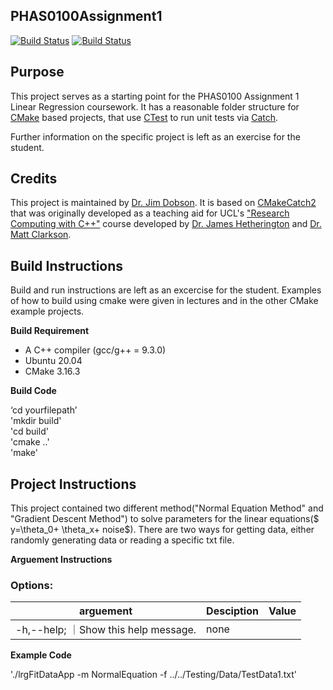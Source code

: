 PHAS0100Assignment1
------------------

[![Build Status](https://travis-ci.com/[USERNAME]/PHAS0100Assignment1.svg?branch=master)](https://travis-ci.com/[USERNAME]/PHAS0100Assignment1)
[![Build Status](https://ci.appveyor.com/api/projects/status/[APPVEYOR_ID]/branch/master)](https://ci.appveyor.com/project/[USERNAME]/PHAS0100Assignment1)


Purpose
-------

This project serves as a starting point for the PHAS0100 Assignment 1 Linear Regression coursework. It has a reasonable folder structure for [CMake](https://cmake.org/) based projects,
that use [CTest](https://cmake.org/) to run unit tests via [Catch](https://github.com/catchorg/Catch2). 

Further information on the specific project is left as an exercise for the student.


Credits
-------

This project is maintained by [Dr. Jim Dobson](https://www.ucl.ac.uk/physics-astronomy/people/dr-jim-dobson). It is based on [CMakeCatch2](https://github.com/UCL/CMakeCatch2.git) that was originally developed as a teaching aid for UCL's ["Research Computing with C++"](http://rits.github-pages.ucl.ac.uk/research-computing-with-cpp/)
course developed by [Dr. James Hetherington](http://www.ucl.ac.uk/research-it-services/people/james)
and [Dr. Matt Clarkson](https://iris.ucl.ac.uk/iris/browse/profile?upi=MJCLA42).


Build Instructions
------------------

Build and run instructions are left as an excercise for the student. Examples of how to build using cmake were given in lectures and in the other CMake example projects.

**Build Requirement** 
- A C++ compiler (gcc/g++ = 9.3.0)
- Ubuntu 20.04 
- CMake 3.16.3

**Build Code**

‘cd yourfilepath’\
'mkdir build'\
'cd build'\
'cmake ..'\
'make'

Project Instructions
--------------------
This project contained two different method("Normal Equation Method" and "Gradient Descent Method") to solve parameters for the linear equations($ y=\theta_0+ \theta_x+ noise$). There are two ways for getting data, either randomly generating data or reading a specific txt file.

**Arguement  Instructions** 

### Options: 
|arguement                   |Desciption                                                 |Value                                   |
|----------------------------|-----------------------------------------------------------|----------------------------------------|
|-h,--help;                 ｜Show this help message.                                    |none                                    | 



**Example Code**

'./lrgFitDataApp -m NormalEquation -f ../../Testing/Data/TestData1.txt'
